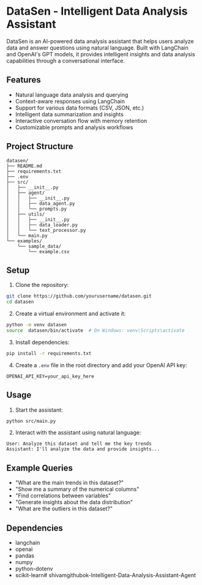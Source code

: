 # DataSen - Intelligent Data Analysis Assistant

DataSen is an AI-powered data analysis assistant that helps users analyze data and answer questions using natural language. Built with LangChain and OpenAI's GPT models, it provides intelligent insights and data analysis capabilities through a conversational interface.

## Features

- Natural language data analysis and querying
- Context-aware responses using LangChain
- Support for various data formats (CSV, JSON, etc.)
- Intelligent data summarization and insights
- Interactive conversation flow with memory retention
- Customizable prompts and analysis workflows

## Project Structure

```
datasen/
├── README.md
├── requirements.txt
├── .env
├── src/
│   ├── __init__.py
│   ├── agent/
│   │   ├── __init__.py
│   │   ├── data_agent.py
│   │   └── prompts.py
│   ├── utils/
│   │   ├── __init__.py
│   │   ├── data_loader.py
│   │   └── text_processor.py
│   └── main.py
└── examples/
    └── sample_data/
        └── example.csv
```

## Setup

1. Clone the repository:
```bash
git clone https://github.com/yourusername/datasen.git
cd datasen
```

2. Create a virtual environment and activate it:
```bash
python -m venv datasen
source  datasen/bin/activate  # On Windows: venv\Scripts\activate
```

3. Install dependencies:
```bash
pip install -r requirements.txt
```

4. Create a `.env` file in the root directory and add your OpenAI API key:
```
OPENAI_API_KEY=your_api_key_here
```

## Usage

1. Start the assistant:
```bash
python src/main.py
```

2. Interact with the assistant using natural language:
```
User: Analyze this dataset and tell me the key trends
Assistant: I'll analyze the data and provide insights...
```

## Example Queries

- "What are the main trends in this dataset?"
- "Show me a summary of the numerical columns"
- "Find correlations between variables"
- "Generate insights about the data distribution"
- "What are the outliers in this dataset?"

## Dependencies

- langchain
- openai
- pandas
- numpy
- python-dotenv
- scikit-learn#   s h i v a m g i t h u b o k - I n t e l l i g e n t - D a t a - A n a l y s i s - A s s i s t a n t - A g e n t  
 